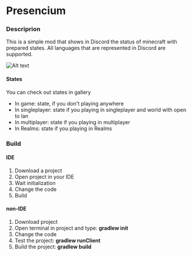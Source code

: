# Presencium
### Descriprion
This is a simple mod that shows in Discord the status of minecraft with prepared states.
All languages that are represented in Discord are supported.

![Alt text](https://cdn.modrinth.com/data/iNU1UQcw/images/ad292492d7ac969f767e59b69b5149416e02abbb.png)
#### States
You can check out states in gallery

- In game: state, if you don't playing anywhere
- In singleplayer: state if you playing in singleplayer and world with open to lan 
- In multiplayer: state if you playing in multiplayer
- In Realms: state if you playing in Realms

### Build

#### IDE
1. Download a project
2. Open project in your IDE
3. Wait initialization
3. Change the code
4. Build

#### non-IDE
1. Download project
2. Open terminal in project and type: **gradlew init**
3. Change the code
4. Test the project: **gradlew runClient**
5. Build the project: **gradlew build**
